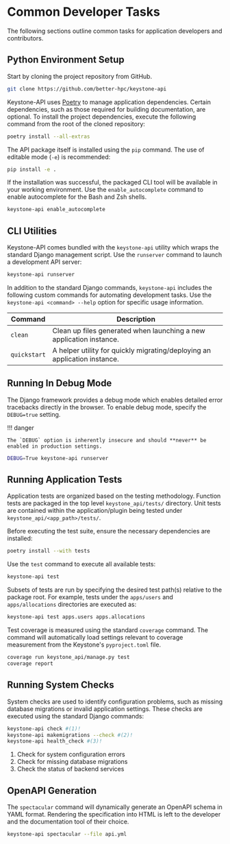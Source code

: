 # Common Developer Tasks

The following sections outline common tasks for application developers and contributors.

## Python Environment Setup

Start by cloning the project repository from GitHub.

```bash
git clone https://github.com/better-hpc/keystone-api
```

Keystone-API uses [Poetry](https://python-poetry.org/docs/) to manage application dependencies.
Certain dependencies, such as those required for building documentation, are optional.
To install the project dependencies, execute the following command from the root of the cloned repository:

```bash
poetry install --all-extras
```

The API package itself is installed using the `pip` command.
The use of editable mode (`-e`) is recommended:

```bash
pip install -e .
```

If the installation was successful, the packaged CLI tool will be available in your working environment.
Use the `enable_autocomplete` command to enable autocomplete for the Bash and Zsh shells.

```bash
keystone-api enable_autocomplete
```

## CLI Utilities

Keystone-API comes bundled with the `keystone-api` utility which wraps the standard Django management script.
Use the `runserver` command to launch a development API server:

```bash
keystone-api runserver
```

In addition to the standard Django commands, `keystone-api` includes the following custom commands for automating development tasks.
Use the `keystone-api <command> --help` option for specific usage information.

| Command                   | Description                                                                              |
|---------------------------|------------------------------------------------------------------------------------------|
| `clean`                   | Clean up files generated when launching a new application instance.                      |
| `quickstart`              | A helper utility for quickly migrating/deploying an application instance.                |

## Running In Debug Mode

The Django framework provides a debug mode which enables detailed error tracebacks directly in the browser.
To enable debug mode, specify the `DEBUG=true` setting.

!!! danger

    The `DEBUG` option is inherently insecure and should **never** be enabled in production settings.

```bash
DEBUG=True keystone-api runserver
```

## Running Application Tests

Application tests are organized based on the testing methodology.
Function tests are packaged in the top level `keystone_api/tests/` directory.
Unit tests are contained within the application/plugin being tested under `keystone_api/<app_path>/tests/`.

Before executing the test suite, ensure the necessary dependencies are installed:

```bash
poetry install --with tests
```

Use the `test` command to execute all available tests:

```bash
keystone-api test
```

Subsets of tests are run by specifying the desired test path(s) relative to the package root.
For example, tests under the `apps/users` and `apps/allocations` directories are executed as:

```bash
keystone-api test apps.users apps.allocations
```

Test coverage is measured using the standard `coverage` command.
The command will automatically load settings relevant to coverage measurement from the Keystone's `pyproject.toml` file.

```bash
coverage run keystone_api/manage.py test
coverage report
```

## Running System Checks

System checks are used to identify configuration problems, such as missing database migrations or invalid application settings.
These checks are executed using the standard Django commands:

```bash
keystone-api check #(1)! 
keystone-api makemigrations --check #(2)! 
keystone-api health_check #(3)! 
```

1. Check for system configuration errors
2. Check for missing database migrations
3. Check the status of backend services

## OpenAPI Generation

The `spectacular` command will dynamically generate an OpenAPI schema in YAML format.
Rendering the specification into HTML is left to the developer and the documentation tool of their choice.

```bash
keystone-api spectacular --file api.yml
```
